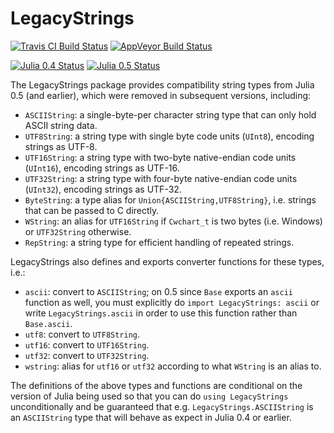 # LegacyStrings

[![Travis CI Build Status](https://travis-ci.org/JuliaArchive/LegacyStrings.jl.svg?branch=master)](https://travis-ci.org/JuliaArchive/LegacyStrings.jl)
[![AppVeyor Build Status](https://ci.appveyor.com/api/projects/status/ib52329urgg62jai?svg=true)](https://ci.appveyor.com/project/nalimilan/legacystrings-jl)

[![Julia 0.4 Status](http://pkg.julialang.org/badges/LegacyStrings_0.4.svg)](http://pkg.julialang.org/?pkg=LegacyStrings&ver=0.4)
[![Julia 0.5 Status](http://pkg.julialang.org/badges/LegacyStrings_0.5.svg)](http://pkg.julialang.org/?pkg=LegacyStrings&ver=0.5)

The LegacyStrings package provides compatibility string types from Julia 0.5 (and earlier), which were removed in subsequent versions, including:

- `ASCIIString`: a single-byte-per character string type that can only hold ASCII string data.
- `UTF8String`: a string type with single byte code units (`UInt8`), encoding strings as UTF-8.
- `UTF16String`: a string type with two-byte native-endian code units (`UInt16`), encoding strings as UTF-16.
- `UTF32String`: a string type with four-byte native-endian code units (`UInt32`), encoding strings as UTF-32.
- `ByteString`: a type alias for `Union{ASCIIString,UTF8String}`, i.e. strings that can be passed to C directly.
- `WString`: an alias for `UTF16String` if `Cwchart_t` is two bytes (i.e. Windows) or `UTF32String` otherwise.
- `RepString`: a string type for efficient handling of repeated strings.

LegacyStrings also defines and exports converter functions for these types, i.e.:

- `ascii`: convert to `ASCIIString`; on 0.5 since `Base` exports an `ascii` function as well, you must explicitly do `import LegacyStrings: ascii` or write `LegacyStrings.ascii` in order to use this function rather than `Base.ascii`.
- `utf8`: convert to `UTF8String`.
- `utf16`: convert to `UTF16String`.
- `utf32`: convert to `UTF32String`.
- `wstring`: alias for `utf16` or `utf32` according to what `WString` is an alias to.

The definitions of the above types and functions are conditional on the version of Julia being used so that you can do `using LegacyStrings` unconditionally and be guaranteed that e.g. `LegacyStrings.ASCIIString` is an `ASCIIString` type that will behave as expect in Julia 0.4 or earlier.
